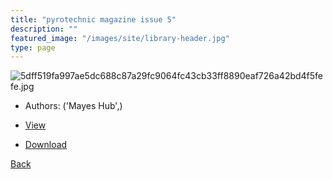 ```yaml
---
title: "pyrotechnic magazine issue 5"
description: ""
featured_image: "/images/site/library-header.jpg"
type: page
---
```


![5dff519fa997ae5dc688c87a29fc9064fc43cb33ff8890eaf726a42bd4f5fefe.jpg](https://drive.google.com/uc?export=view&id=1_bYSC-J5PRtuStAH8ZOpiuCJnvz1gnae)
* Authors: ('Mayes Hub',)
* [View](https://drive.google.com/uc?export=view&id=1nhdDdXuVLzG1jjoF_WrfvUm09D2uLLlx)

* [Download](https://drive.google.com/uc?export=download&id=1nhdDdXuVLzG1jjoF_WrfvUm09D2uLLlx)

[Back](http://localhost:1313/library/ebooks/
)